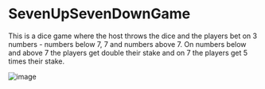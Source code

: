 # SevenUpSevenDownGame
This is a dice game where the host throws the dice and the players bet on 3 numbers - numbers below 7, 7 and numbers above 7. On numbers below and above 7 the players get double their stake and on 7 the players get 5 times their stake.


![image](https://github.com/user-attachments/assets/fba9650b-85f0-47df-a173-cf86f0d6f155)
